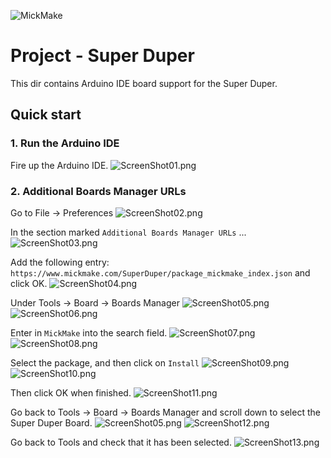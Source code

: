 
![MickMake](https://www.mickmake.com/banner.png)


# Project - Super Duper
This dir contains Arduino IDE board support for the Super Duper.


## Quick start

### 1. Run the Arduino IDE
Fire up the Arduino IDE.
![ScreenShot01.png](docs/ScreenShot01.png)


### 2. Additional Boards Manager URLs
Go to File -> Preferences
![ScreenShot02.png](docs/ScreenShot02.png)

In the section marked `Additional Boards Manager URLs` ...
![ScreenShot03.png](docs/ScreenShot03.png)

Add the following entry: `https://www.mickmake.com/SuperDuper/package_mickmake_index.json` and click OK.
![ScreenShot04.png](docs/ScreenShot04.png)

Under Tools -> Board -> Boards Manager
![ScreenShot05.png](docs/ScreenShot05.png)
![ScreenShot06.png](docs/ScreenShot06.png)

Enter in `MickMake` into the search field.
![ScreenShot07.png](docs/ScreenShot07.png)
![ScreenShot08.png](docs/ScreenShot08.png)

Select the package, and then click on `Install`
![ScreenShot09.png](docs/ScreenShot09.png)
![ScreenShot10.png](docs/ScreenShot10.png)

Then click OK when finished.
![ScreenShot11.png](docs/ScreenShot11.png)

Go back to Tools -> Board -> Boards Manager and scroll down to select the Super Duper Board.
![ScreenShot05.png](docs/ScreenShot05.png)
![ScreenShot12.png](docs/ScreenShot12.png)

Go back to Tools and check that it has been selected.
![ScreenShot13.png](docs/ScreenShot13.png)

